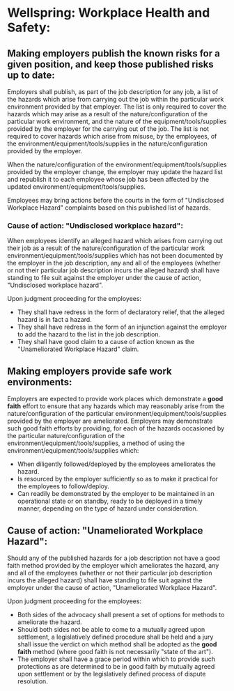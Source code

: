 # Wellspring: Workplace Health and Safety:

## Making employers publish the known risks for a given position, and keep those published risks up to date:

Employers shall publish, as part of the job description for any job, a list of the hazards which arise from carrying out the job within the particular work environment provided by that employer. The list is only required to cover the hazards which may arise as a result of the nature/configuration of the particular work environment, and the nature of the equipment/tools/supplies provided by the employer for the carrying out of the job. The list is not required to cover hazards which arise from misuse, by the employees, of the environment/equipment/tools/supplies in the nature/configuration provided by the employer.

When the nature/configuration of the environment/equipment/tools/supplies provided by the employer change, the employer may update the hazard list and republish it to each employee whose job has been affected by the updated environment/equipment/tools/supplies.

Employees may bring actions before the courts in the form of "Undisclosed Workplace Hazard" complaints based on this published list of hazards.

### Cause of action: "Undisclosed workplace hazard":

When employees identify an alleged hazard which arises from carrying out their job as a result of the nature/configuration of the particular work environment/equipment/tools/supplies which has not been documented by the employer in the job description, any and all of the employees (whether or not their particular job description incurs the alleged hazard) shall have standing to file suit against the employer under the cause of action, "Undisclosed workplace hazard".

Upon judgment proceeding for the employees:
- They shall have redress in the form of declaratory relief, that the alleged hazard is in fact a hazard.
- They shall have redress in the form of an injunction against the employer to add the hazard to the list in the job description.
- They shall have good claim to a cause of action known as the "Unameliorated Workplace Hazard" claim.

## Making employers provide safe work environments:

Employers are expected to provide work places which demonstrate a **good faith** effort to ensure that any hazards which may reasonably arise from the nature/configuration of the particular environment/equipment/tools/supplies provided by the employer are ameliorated. Employers may demonstrate such good faith efforts by providing, for each of the hazards occasioned by the particular nature/configuration of the environment/equipment/tools/supplies, a method of using the environment/equipment/tools/supplies which:

- When diligently followed/deployed by the employees ameliorates the hazard.
- Is resourced by the employer sufficiently so as to make it practical for the employees to follow/deploy.
- Can readily be demonstrated by the employer to be maintained in an operational state or on standby, ready to be deployed in a timely manner, depending on the type of hazard under consideration.

## Cause of action: "Unameliorated Workplace Hazard":

Should any of the published hazards for a job description not have a good faith method provided by the employer which ameliorates the hazard, any and all of the employees (whether or not their particular job description incurs the alleged hazard) shall have standing to file suit against the employer under the cause of action, "Unameliorated Workplace Hazard".

Upon judgment proceeding for the employees:
- Both sides of the advocacy shall present a set of options for methods to ameliorate the hazard.
- Should both sides not be able to come to a mutually agreed upon settlement, a legislatively defined procedure shall be held and a jury shall issue the verdict on which method shall be adopted as the **good faith** method (where good faith is not necessarily "state of the art").
- The employer shall have a grace period within which to provide such protections as are determined to be in good faith by mutually agreed upon settlement or by the legislatively defined process of dispute resolution.
